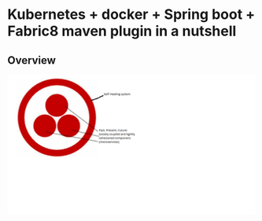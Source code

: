 
# Kubernetes + docker + Spring boot + Fabric8 maven plugin in a nutshell

## Overview
![](docs/img/BannerOfPeace.png?raw=true "Roerich")





